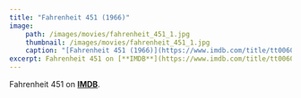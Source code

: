 ```yaml
---
title: "Fahrenheit 451 (1966)"
image:
    path: /images/movies/fahrenheit_451_1.jpg
    thumbnail: /images/movies/fahrenheit_451_1.jpg
    caption: "[Fahrenheit 451 (1966)](https://www.imdb.com/title/tt0060390/)"
excerpt: Fahrenheit 451 on [**IMDB**](https://www.imdb.com/title/tt0060390/).
---
```


Fahrenheit 451 on [**IMDB**](https://www.imdb.com/title/tt0060390/).

